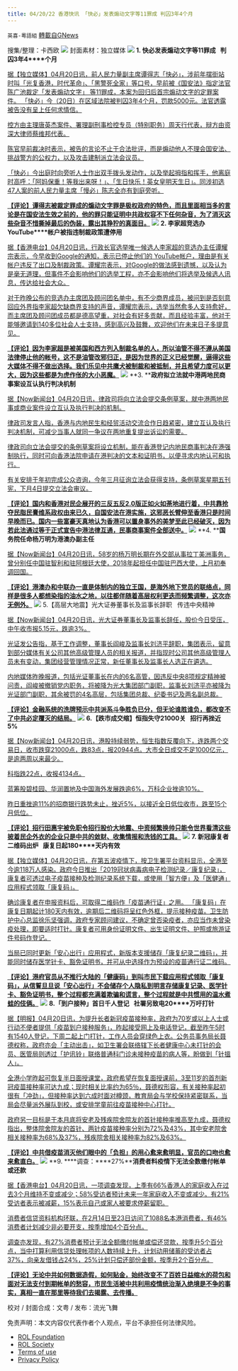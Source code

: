```yaml
---
title: 04/20/22 香港快讯 「快必」发表煽动文字等11罪成 判囚3年4个月
---
```

`英喜-粵語組` [轉載自GNews](https://gnews.org/zh-hans/2380826/)

搜集/整理：卡西欧
![](https://assets.gnews.org/wp-content/uploads/2022/04/0420fenmian.jpg)
封面素材：独立媒体
![](https://assets.gnews.org/wp-content/uploads/2022/04/2022-04-20-1.png)
**1. ****快必发表煽动文字等****11****罪成****   ****判囚****3****年****4****个月**

[据【独立媒体】04月20日讯，前人民力量副主席谭得志「快必」，涉前年摆街站时叫「光复香港，时代革命」、「黑警死全家」等口号，早前被《国安法》指定法官陈广池裁定「发表煽动文字」 等11罪成，本案为回归后首宗煽动文字的定罪案件。 「快必」今（20日）在区域法院被判囚3年4个月，罚款5000元。法官透露被告没有呈上任何求情信。](https://www.inmediahk.net/node/社運/快必發表煽動文字等11罪成-判囚3年4個月)

[控方由主理唐英杰案件、署理副刑事检控专员（特别职务）周天行代表，辩方由资深大律师蔡维邦代表。](https://www.inmediahk.net/node/社運/快必發表煽動文字等11罪成-判囚3年4個月)

[陈官早前裁决时表示，被告的言论不止于合法批评，而是煽动他人不理会国安法、挑战警方的公权力，以及攻击建制派立法会议员。](https://www.inmediahk.net/node/社運/快必發表煽動文字等11罪成-判囚3年4個月)

[「快必」今出庭时向旁听人士作出双手拨头发动作，以及举起拇指和挥手，他离庭时高呼：「阿妈保重！等我出来呀！」、「生日快乐！英女皇明天生日」。同涉初选47人案的前人民力量主席「慢必」陈志全亦有到庭旁听。](https://www.inmediahk.net/node/社運/快必發表煽動文字等11罪成-判囚3年4個月)

**[【评论】谭得志被裁定罪成的煽动文字罪是极权政府的特色，而且里面相当多的言论是在国安法生效之前的，他的罪只能证明中共政权容不下任何杂音，为了消灭这些杂音不惜撕掉最后的伪装，露出其狰狞的真面目。](https://www.inmediahk.net/node/社運/快必發表煽動文字等11罪成-判囚3年4個月)**
![](https://assets.gnews.org/wp-content/uploads/2022/04/2022-04-20-2.png)
**2. ****李家超竞选办****YouTube****帐户被指违制裁政策遭停用**

[据【香港电台】04月20日讯，行政长官选举唯一候选人李家超的竞选办主任谭耀宗表示，今早收到Google的通知，表示已停止他们的 YouTube帐户，理由是有关帐户违反了出口及制裁政策。谭耀宗表示，对Google的做法感到遗憾，以及认为是毫无道理，但事件不会影响他们的选举工程，亦不会影响他们将选举及候选人讯息，传达给社会大众。](https://news.rthk.hk/rthk/ch/component/k2/1644830-22020420.htm)

[对于昨晚公布的竞选办主席团及顾问团名单中，有不少商界成员，被问到是否刻意回应外界指李家超欠缺商界支持的声音，谭耀宗表示，选举当然愈多人支持愈好，而主席团及顾问团成员都是德高望重，对社会有好多贡献，而且经验丰富，他对于能够邀请到140多位社会人士支持，感到高兴及鼓舞，欢迎他们在未来日子多提意见。](https://news.rthk.hk/rthk/ch/component/k2/1644830-22020420.htm)

**[【评论】因为李家超是被美国和西方列入制裁名单的人，所以油管不得不遵从美国法律停止他的帐号，这不是油管改邪归正，是因为世界的正义已经觉醒，逼得这些大媒体不得不做出选择。我们乐见中共鹰犬被制裁和被抵制，并且希望力度可以更大，因为这些都是为虎作伥的大小恶魔。](https://news.rthk.hk/rthk/ch/component/k2/1644830-22020420.htm)**
![](https://assets.gnews.org/wp-content/uploads/2022/04/2022-04-20-3.png)
**3. ****政府拟立法就中港两地民商事案设互认执行判决机制**

[据【Now新闻台】04月20日讯，律政司将向立法会提交条例草案，就中港两地民事或商业案件设立互认及执行判决的机制。](https://news.now.com/home/local/player?newsId=473340)

[律政司发言人指，香港与内地民生和经贸活动交流合作日趋紧密，建立互认及执行判决机制，可减少当事人就同一争议在两地重复提出诉讼的需要。](https://news.now.com/home/local/player?newsId=473340)

[律政司向立法会提交的条例草案将设立机制，能在香港登记内地民商事判决在港强制执行，同时可向香港法院申请在港判决的文本和证明书，以便寻求内地认可和执行。](https://news.now.com/home/local/player?newsId=473340)

[有关安排于年初完成公众咨询，今年三月征询立法会获得支持，条例草案星期五刊宪，下月4日提交立法会审议。](https://news.now.com/home/local/player?newsId=473340)

**[【评论】国内和香港对民企展开的三反五反2.0版正如火如荼地进行着，中共靠抢夺民脂民膏维系政权由来已久，自国安法在港实施，这邪恶长臂伸至香港只是时间早晚而已。国内一些富豪天真地认为香港可以置身事外的美梦至此已经破灭，因为若此法通过等于正式宣告中港法律互通，民事商事案件全部送中。](https://news.now.com/home/local/player?newsId=473340)**
![](https://assets.gnews.org/wp-content/uploads/2022/04/2022-04-20-4.png)
**4. ****国务院任命杨万明为港澳办副主任**

[据【Now新闻台】04月20日讯，58岁的杨万明长期在外交部从事拉丁美洲事务，曾分别任中国驻智利和驻阿根廷大使，2018年起担任中国驻巴西大使，上月初奉调回国。](https://news.now.com/home/local/player?newsId=473341)

**[【评论】港澳办和中联办一直是体制内的独立王国，是海外地下党员的联络点，同样是很多人都想染指的油水之地，以往都伴随着高层权利更迭而频繁调整，这次亦无例外。](https://news.now.com/home/local/player?newsId=473341)**
![](https://assets.gnews.org/wp-content/uploads/2022/04/2022-04-20-5.png)
5.【高层大地震】光大证券董事长及监事长辞职   传违中央精神

[据【Now新闻台】04月20日讯，光大证券董事长及监事长辞任，股价今日受压，中午收市报5.15元，跌逾3%。](https://news.now.com/home/finance/player?newsId=473325)

[光证发公告指，基于工作调整，董事长阎峻及监事长刘济平辞职，集团表示，留意到部分媒体有关公司其他高级管理人员的相关报道，并指现时公司其他高级管理人员未有变动，集团经营管理情况正常，新任董事长及监事长人选正在遴选。](https://news.now.com/home/finance/player?newsId=473325)

[内地媒体昨晚报道，包括光证董事长在内的6名高管，因违反中央8项规定精神被问责，阎峻被撤销党内职务，将被降为光大集团部门副职，监事长刘济平亦被降为光证部门副职，其余被罚的4名高层，包括集团总裁、纪委书记及两名副总裁。](https://news.now.com/home/finance/player?newsId=473325)

**[【评论】金融系统的洗牌预示中共派系斗争胜负已分，但无论谁胜谁负，都改变不了中共必定覆灭的结局。](https://news.now.com/home/finance/player?newsId=473325)**
![](https://assets.gnews.org/wp-content/uploads/2022/04/2022-04-20-6.png)
**6.****【跌市成交缩】恒指失守****21000****关****   ****招行再挫近****5%**

[据【Now新闻台】04月20日讯，港股持续弱势，恒生指数反覆向下，连跌两个交易日，收市跌穿21000点，跌83点，报20944点。大市全日成交不足1000亿元，是逾两周以来最少。](https://news.now.com/home/finance/player?newsId=473361)

[科指跌22点，收报4134点。](https://news.now.com/home/finance/player?newsId=473361)

[蓝筹股碧桂园、华润置地及中国海外发展跌逾6%，万科企业挫逾10%。](https://news.now.com/home/finance/player?newsId=473361)

[昨日重挫逾11%的招商银行跌势未止，挫近5%，以接近全日低位收市，跌至15个月低位。](https://news.now.com/home/finance/player?newsId=473361)

**[【评论】招行田惠宇被免职令招行股价大地震、中资频繁换帅只能令世界看清这些披着民企外衣的企业只是中共的敛财、收集情报和洗钱的工具。](https://news.now.com/home/finance/player?newsId=473361)**
![](https://assets.gnews.org/wp-content/uploads/2022/04/2022-04-20-7.png)
**7. ****新冠康复者二维码出炉****   ****康复日起****180****天内有效**

[据【独立媒体】04月20日讯，在第五波疫情下，按卫生署平台资料显示，全港至今逾118万人感染。政府今日推出「2019冠状病毒病电子检测纪录／康复纪录」，康复者可透过电子疫苗接种及检测纪录系统下载，或使用「智方便」及「医健通」应用程式领取「康复码」。](https://www.inmediahk.net/node/政經/新冠康復者二維碼出爐-康復日起180天內有效)

[确诊康复者在申报资料后，可取得二维码作「疫苗通行证」之用。 「康复码」在康复日期起计180天内有效，逾期后二维码将呈红色外框，提示接种疫苗。卫生防护中心总监徐乐坚强调，政府专家顾问建议，不确定曾否染疫者，亦应当作未曾染疫处理，即要适时打针。康复者可用身份证明文件、出生证明文件、护照或旅游证件号码作登记。](https://www.inmediahk.net/node/政經/新冠康復者二維碼出爐-康復日起180天內有效)

[当局已同时更新「安心出行」应用程式，新版本支援储存「康复纪录二维码」，并能同时储存医学针卡、豁免证明书，并可从中选择作为预设的疫苗通行证二维码。](https://www.inmediahk.net/node/政經/新冠康復者二維碼出爐-康復日起180天內有效)

**[【评论】港府官员从不推行大陆的「健康码」到叫市民下载应用程式领取「康复码」，从信誓旦旦说「安心出行」不会储存个人隐私到明言存储康复记录、医学针卡、豁免证明书，整个过程都充满着欺骗和谎言，整个过程就是中共惯用的温水煮蛙的伎俩。](https://www.inmediahk.net/node/政經/新冠康復者二維碼出爐-康復日起180天內有效)**
![](https://assets.gnews.org/wp-content/uploads/2022/04/2022-04-20-8.png)
**8.****「到户接种」首日千人登记****   ****社署另致电****20****万吁打针**

[据【明报】04月20日讯，为提升长者新冠疫苗接种率，政府为70岁或以上人士或行动不便者提供「疫苗到户接种服务」，昨起接受网上及电话登记，截至昨午5时有1540人登记，下周二起上门打针，工作人员会穿绿色上衣。公务员事务局长聂德权称，政府亦会「主动出击」，如卫生署会联络辖下长者健康中心未打针的会员、医管局则透过「护讯铃」联络普通科门诊未接种疫苗的病人等，盼做到「针搵人」。](https://news.mingpao.com/pns/港聞/photo1/20220420/s00002/1650391007668/1650391007761)

[全港小学昨起可恢复半日面授课堂，政府希望在恢复面授课前，3至11岁的首剂新冠疫苗接种率可达九成；现时相关比率约为65％，聂德权形容，有关接种率起初很有「冲劲」，但接种率达到六成时面对樽颈，教育局会与学校保持紧密联系，当局会尽量派外展队到校，或安排学童前往疫苗接种中心打针。](https://news.mingpao.com/pns/港聞/photo1/20220420/s00002/1650391007668/1650391007761)

[政府另一目标是于本月底将安老及残疾院舍院友的首针接种率推高至九成，聂德权指出，整体院舍院友的首针、两针疫苗接种率分别为72%及43%，其中安老院舍相关接种率为68%及37%，残疾院舍相关接种率为82%及63%。](https://news.mingpao.com/pns/港聞/photo1/20220420/s00002/1650391007668/1650391007761)

**[【评论】中共借疫苗消灭他们眼中的「负担」的用心愈来愈明显，官员的口吻也愈来愈直白。](https://news.mingpao.com/pns/港聞/photo1/20220420/s00002/1650391007668/1650391007761)**
![](https://assets.gnews.org/wp-content/uploads/2022/04/2022-04-20-9.png)
**9. ****调查：****27%****消费者料疫情下无法全数缴付帐单或还款**

[据【香港电台】04月20日讯，一项调查发现，上季有66%香港人的家庭收入在过去3个月维持不变或减少；58%受访者预计未来一年家庭收入不变或减少。有21%受访者表示被减薪，15%表示自己或家人被要求停薪留职。](https://news.rthk.hk/rthk/ch/component/k2/1644844-22020420.htm)

[消费者信贷资料机构环联，在2月14日至23日访问了1088名本港消费者，有46%消费者计划减少非必要开支，按季增加4个百分点。](https://news.rthk.hk/rthk/ch/component/k2/1644844-22020420.htm)

[调查亦发现，有27%消费者预计无法全额缴付帐单或偿还贷款，按季升5个百分点，当中打算利用信贷处理帐项的人数持续上升，计划动用储蓄的受访者占37%，向亲友借钱占24%，25%计划只偿还部份金额，按季升2个百分点。](https://news.rthk.hk/rthk/ch/component/k2/1644844-22020420.htm)

**[【评论】无论中共如何数据造假，如何贴金，始终改变不了百姓日益缩水的荷包和面对无法支付到期帐单的愁容，市民生活被中共利用疫情统治渐入绝境是不争的事实，真相一直在那里等待我们去揭露、去传播。](https://news.rthk.hk/rthk/ch/component/k2/1644844-22020420.htm)**

校对 / 封面合成：文粤 / 发布：流光飞舞

 

免责声明：本文内容仅代表作者个人观点，平台不承担任何法律风险。

- [ROL Foundation](https://rolfoundation.org/)
- [ROL Society](https://rolsociety.org/)
- [Terms of use](https://gnews.org/terms-of-use-3/)
- [Privacy Policy](https://gnews.org/privacy-policy/)
